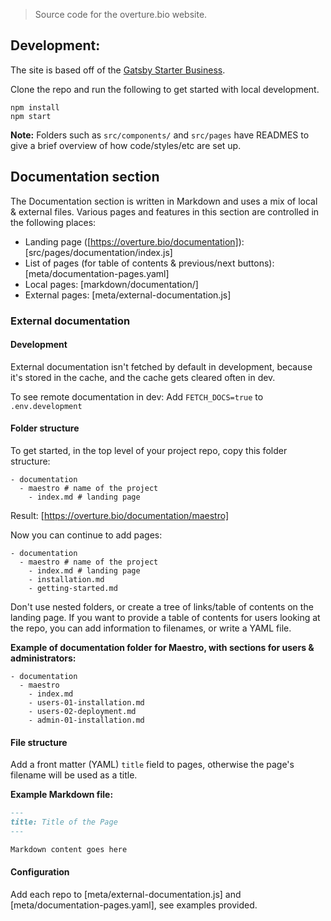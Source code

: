 > Source code for the overture.bio website.

## Development:

The site is based off of the [Gatsby Starter
Business](https://gatsby-starter-business.netlify.com).

Clone the repo and run the following to get started with local development.

```
npm install
npm start
```

**Note:** Folders such as `src/components/` and `src/pages` have READMES to give
a brief overview of how code/styles/etc are set up.

## Documentation section

The Documentation section is written in Markdown and uses a mix of local & external files. Various pages and features in this section are controlled in the following places:

- Landing page ([https://overture.bio/documentation]): [src/pages/documentation/index.js]
- List of pages (for table of contents & previous/next buttons): [meta/documentation-pages.yaml]
- Local pages: [markdown/documentation/]
- External pages: [meta/external-documentation.js]

### External documentation

#### Development

External documentation isn't fetched by default in development, because it's stored in the cache, and the cache gets cleared often in dev.

To see remote documentation in dev: Add `FETCH_DOCS=true` to `.env.development`

#### Folder structure

To get started, in the top level of your project repo, copy this folder structure:

```
- documentation
  - maestro # name of the project
    - index.md # landing page
```

Result: [https://overture.bio/documentation/maestro]

Now you can continue to add pages:

```
- documentation
  - maestro # name of the project
    - index.md # landing page
    - installation.md
    - getting-started.md
```

Don't use nested folders, or create a tree of links/table of contents on the landing page. If you want to provide a table of contents for users looking at the repo, you can add information to filenames, or write a YAML file.

**Example of documentation folder for Maestro, with sections for users & administrators:**

```
- documentation
  - maestro
    - index.md
    - users-01-installation.md
    - users-02-deployment.md
    - admin-01-installation.md
```

#### File structure

Add a front matter (YAML) `title` field to pages, otherwise the page's filename will be used as a title.

**Example Markdown file:**

```md
---
title: Title of the Page
---

Markdown content goes here
```

#### Configuration

Add each repo to [meta/external-documentation.js] and [meta/documentation-pages.yaml], see examples provided.
